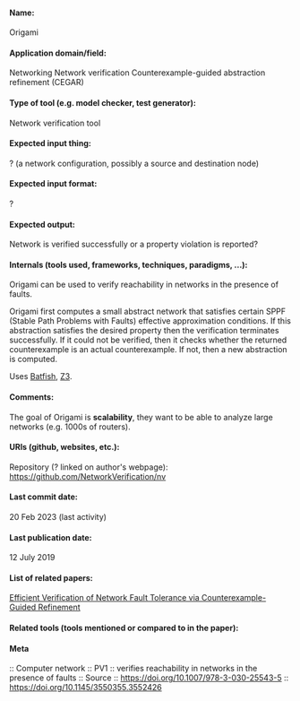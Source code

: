 #### Name:
Origami

#### Application domain/field:
Networking
Network verification
Counterexample-guided abstraction refinement (CEGAR)

#### Type of tool (e.g. model checker, test generator):
Network verification tool

#### Expected input thing:
? (a network configuration, possibly a source and destination node)

#### Expected input format:
?

#### Expected output:
Network is verified successfully or a property violation is reported?

#### Internals (tools used, frameworks, techniques, paradigms, ...):
Origami can be used to verify reachability in networks in the presence of faults.

Origami first computes a small abstract network that satisfies certain SPPF (Stable Path Problems with Faults) effective approximation conditions. If this abstraction satisfies the desired property then the verification terminates successfully. If it could not be verified, then it checks whether the returned counterexample is an actual counterexample. If not, then a new abstraction is computed.

Uses [Batfish](Batfish.md), [Z3](Solvers/SMT/Z3.md).

#### Comments:
The goal of Origami is **scalability**, they want to be able to analyze large networks (e.g. 1000s of routers).

#### URIs (github, websites, etc.):
Repository (? linked on author's webpage): https://github.com/NetworkVerification/nv

#### Last commit date:
20 Feb 2023 (last activity)

#### Last publication date:
12 July 2019

#### List of related papers:
[Efficient Verification of Network Fault Tolerance via Counterexample-Guided Refinement](https://doi.org/10.1007/978-3-030-25543-5_18)

#### Related tools (tools mentioned or compared to in the paper):

#### Meta
:: Computer network
:: PV1 :: verifies reachability in networks in the presence of faults
:: Source :: https://doi.org/10.1007/978-3-030-25543-5 :: https://doi.org/10.1145/3550355.3552426
